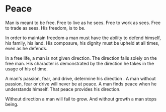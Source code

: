 # Peace

Man is meant to be free. Free to live as he sees. Free to work as sees. Free to trade as sees. His freedom, is to be.

In order to maintain freedom a man must have the ability to defend himself, his family, his land. His composure, his dignity must be upheld at all times, even as he defends.

In a free life, a man is not given direction. The direction falls solely on the free man. His character is demonstrated by the direction he takes in the usage of his of time.

A man's passion, fear, and drive, determine his direction . A man without passion, fear or drive will never be at peace. A man finds peace when he understands himself. That peace provides his direction. 

Without direction a man will fail to grow. And without growth a man stops being.
